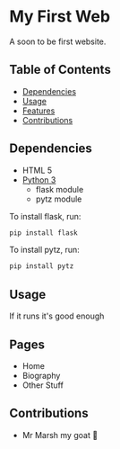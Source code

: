 # My First Web

A soon to be first website.

## Table of Contents

- [Dependencies](#dependencies)
- [Usage](#usage)
- [Features](#features)
- [Contributions](#contributions)

## Dependencies

- HTML 5
- [Python 3]([text](https://www.python.org/downloads/))
  - flask module
  - pytz module

To install flask, run:
```sh
pip install flask
```

To install pytz, run:
```sh
pip install pytz
```

## Usage

If it runs it's good enough

## Pages

- Home
- Biography
- Other Stuff

## Contributions
- Mr Marsh my goat 🐐